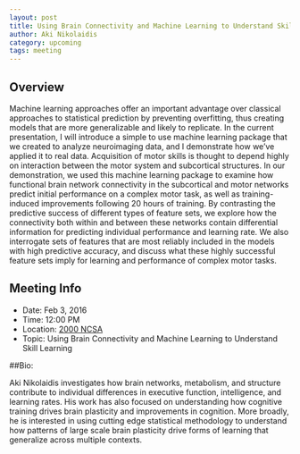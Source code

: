 ```yaml
---
layout: post
title: Using Brain Connectivity and Machine Learning to Understand Skill Learning
author: Aki Nikolaidis
category: upcoming
tags: meeting
---
```


## Overview

Machine learning approaches offer an important advantage over classical approaches to statistical prediction by preventing overfitting, thus creating models that are more generalizable and likely to replicate. In the current presentation, I will introduce a simple to use machine learning package that we created to analyze neuroimaging data, and I demonstrate how we’ve applied it to real data. Acquisition of motor skills is thought to depend highly on interaction between the motor system and subcortical structures. In our demonstration, we used this machine learning package to examine how functional brain network connectivity in the subcortical and motor networks predict initial performance on a complex motor task, as well as training-induced improvements following 20 hours of training. By contrasting the predictive success of different types of feature sets, we explore how the connectivity both within and between these networks contain differential information for predicting individual performance and learning rate. We also interrogate sets of features that are most reliably included in the models with high predictive accuracy, and discuss what these highly successful feature sets imply for learning and performance of complex motor tasks.

## Meeting Info

* Date: Feb 3, 2016
* Time: 12:00 PM
* Location: [2000 NCSA][ncsa_map]
* Topic: Using Brain Connectivity and Machine Learning to Understand Skill Learning

##Bio:

Aki Nikolaidis investigates how brain networks, metabolism, and structure contribute to individual differences in executive function, intelligence, and learning rates. His work has also focused on understanding how cognitive training drives brain plasticity and improvements in cognition.  More broadly, he is interested in using cutting edge statistical methodology to understand how patterns of large scale brain plasticity drive forms of learning that generalize across multiple contexts. 

[ncsa_map]: https://www.google.com/maps/place/National+Center+for+Supercomputing+Applications/@40.1149202,-88.2270529,17z/data=!3m1!4b1!4m2!3m1!1s0x880cd76a466b2661:0x9126ea842d5a08ba
